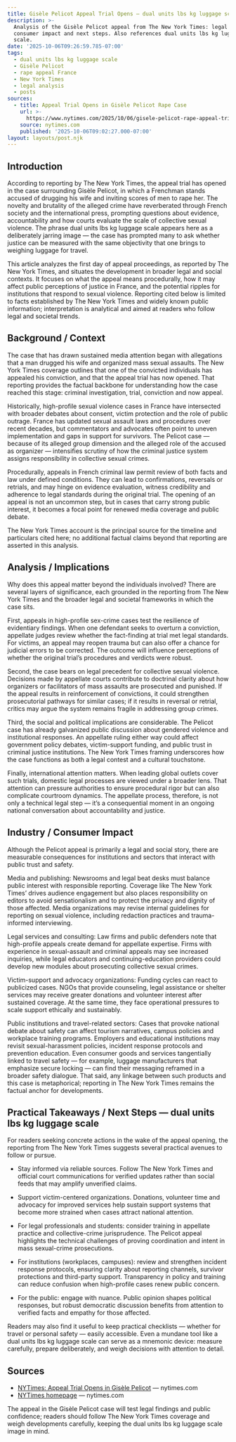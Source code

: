 ```yaml
---
title: Gisèle Pelicot Appeal Trial Opens — dual units lbs kg luggage scale
description: >-
  Analysis of the Gisèle Pelicot appeal from The New York Times: legal fallout,
  consumer impact and next steps. Also references dual units lbs kg luggage
  scale.
date: '2025-10-06T09:26:59.785-07:00'
tags:
  - dual units lbs kg luggage scale
  - Gisèle Pelicot
  - rape appeal France
  - New York Times
  - legal analysis
  - posts
sources:
  - title: Appeal Trial Opens in Gisèle Pelicot Rape Case
    url: >-
      https://www.nytimes.com/2025/10/06/gisele-pelicot-rape-appeal-trial-france.html
    source: nytimes.com
    published: '2025-10-06T09:02:27.000-07:00'
layout: layouts/post.njk
---
```


## Introduction

According to reporting by The New York Times, the appeal trial has opened in the case surrounding Gisèle Pelicot, in which a Frenchman stands accused of drugging his wife and inviting scores of men to rape her. The novelty and brutality of the alleged crime have reverberated through French society and the international press, prompting questions about evidence, accountability and how courts evaluate the scale of collective sexual violence. The phrase dual units lbs kg luggage scale appears here as a deliberately jarring image — the case has prompted many to ask whether justice can be measured with the same objectivity that one brings to weighing luggage for travel.

This article analyzes the first day of appeal proceedings, as reported by The New York Times, and situates the development in broader legal and social contexts. It focuses on what the appeal means procedurally, how it may affect public perceptions of justice in France, and the potential ripples for institutions that respond to sexual violence. Reporting cited below is limited to facts established by The New York Times and widely known public information; interpretation is analytical and aimed at readers who follow legal and societal trends.

## Background / Context

The case that has drawn sustained media attention began with allegations that a man drugged his wife and organized mass sexual assaults. The New York Times coverage outlines that one of the convicted individuals has appealed his conviction, and that the appeal trial has now opened. That reporting provides the factual backbone for understanding how the case reached this stage: criminal investigation, trial, conviction and now appeal.

Historically, high-profile sexual violence cases in France have intersected with broader debates about consent, victim protection and the role of public outrage. France has updated sexual assault laws and procedures over recent decades, but commentators and advocates often point to uneven implementation and gaps in support for survivors. The Pelicot case — because of its alleged group dimension and the alleged role of the accused as organizer — intensifies scrutiny of how the criminal justice system assigns responsibility in collective sexual crimes.

Procedurally, appeals in French criminal law permit review of both facts and law under defined conditions. They can lead to confirmations, reversals or retrials, and may hinge on evidence evaluation, witness credibility and adherence to legal standards during the original trial. The opening of an appeal is not an uncommon step, but in cases that carry strong public interest, it becomes a focal point for renewed media coverage and public debate.

The New York Times account is the principal source for the timeline and particulars cited here; no additional factual claims beyond that reporting are asserted in this analysis.

## Analysis / Implications

Why does this appeal matter beyond the individuals involved? There are several layers of significance, each grounded in the reporting from The New York Times and the broader legal and societal frameworks in which the case sits.

First, appeals in high-profile sex-crime cases test the resilience of evidentiary findings. When one defendant seeks to overturn a conviction, appellate judges review whether the fact-finding at trial met legal standards. For victims, an appeal may reopen trauma but can also offer a chance for judicial errors to be corrected. The outcome will influence perceptions of whether the original trial’s procedures and verdicts were robust.

Second, the case bears on legal precedent for collective sexual violence. Decisions made by appellate courts contribute to doctrinal clarity about how organizers or facilitators of mass assaults are prosecuted and punished. If the appeal results in reinforcement of convictions, it could strengthen prosecutorial pathways for similar cases; if it results in reversal or retrial, critics may argue the system remains fragile in addressing group crimes.

Third, the social and political implications are considerable. The Pelicot case has already galvanized public discussion about gendered violence and institutional responses. An appellate ruling either way could affect government policy debates, victim-support funding, and public trust in criminal justice institutions. The New York Times framing underscores how the case functions as both a legal contest and a cultural touchstone.

Finally, international attention matters. When leading global outlets cover such trials, domestic legal processes are viewed under a broader lens. That attention can pressure authorities to ensure procedural rigor but can also complicate courtroom dynamics. The appellate process, therefore, is not only a technical legal step — it’s a consequential moment in an ongoing national conversation about accountability and justice.

## Industry / Consumer Impact

Although the Pelicot appeal is primarily a legal and social story, there are measurable consequences for institutions and sectors that interact with public trust and safety.

Media and publishing: Newsrooms and legal beat desks must balance public interest with responsible reporting. Coverage like The New York Times’ drives audience engagement but also places responsibility on editors to avoid sensationalism and to protect the privacy and dignity of those affected. Media organizations may revise internal guidelines for reporting on sexual violence, including redaction practices and trauma-informed interviewing.

Legal services and consulting: Law firms and public defenders note that high-profile appeals create demand for appellate expertise. Firms with experience in sexual-assault and criminal appeals may see increased inquiries, while legal educators and continuing-education providers could develop new modules about prosecuting collective sexual crimes.

Victim-support and advocacy organizations: Funding cycles can react to publicized cases. NGOs that provide counseling, legal assistance or shelter services may receive greater donations and volunteer interest after sustained coverage. At the same time, they face operational pressures to scale support ethically and sustainably.

Public institutions and travel-related sectors: Cases that provoke national debate about safety can affect tourism narratives, campus policies and workplace training programs. Employers and educational institutions may revisit sexual-harassment policies, incident response protocols and prevention education. Even consumer goods and services tangentially linked to travel safety — for example, luggage manufacturers that emphasize secure locking — can find their messaging reframed in a broader safety dialogue. That said, any linkage between such products and this case is metaphorical; reporting in The New York Times remains the factual anchor for developments.

## Practical Takeaways / Next Steps — dual units lbs kg luggage scale

For readers seeking concrete actions in the wake of the appeal opening, the reporting from The New York Times suggests several practical avenues to follow or pursue.

- Stay informed via reliable sources. Follow The New York Times and official court communications for verified updates rather than social feeds that may amplify unverified claims.

- Support victim-centered organizations. Donations, volunteer time and advocacy for improved services help sustain support systems that become more strained when cases attract national attention.

- For legal professionals and students: consider training in appellate practice and collective-crime jurisprudence. The Pelicot appeal highlights the technical challenges of proving coordination and intent in mass sexual-crime prosecutions.

- For institutions (workplaces, campuses): review and strengthen incident response protocols, ensuring clarity about reporting channels, survivor protections and third-party support. Transparency in policy and training can reduce confusion when high-profile cases renew public concern.

- For the public: engage with nuance. Public opinion shapes political responses, but robust democratic discussion benefits from attention to verified facts and empathy for those affected.

Readers may also find it useful to keep practical checklists — whether for travel or personal safety — easily accessible. Even a mundane tool like a dual units lbs kg luggage scale can serve as a mnemonic device: measure carefully, prepare deliberately, and weigh decisions with attention to detail.

## Sources

- [NYTimes: Appeal Trial Opens in Gisèle Pelicot](https://www.nytimes.com/2025/10/06/gisele-pelicot-rape-appeal-trial-france.html) — nytimes.com
- [NYTimes homepage](https://www.nytimes.com) — nytimes.com

The appeal in the Gisèle Pelicot case will test legal findings and public confidence; readers should follow The New York Times coverage and weigh developments carefully, keeping the dual units lbs kg luggage scale image in mind.
